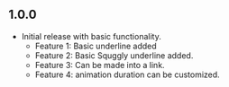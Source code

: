 ## 1.0.0

* Initial release with basic functionality.
  * Feature 1: Basic underline added
  * Feature 2: Basic Squggly underline added.
  * Feature 3: Can be made into a link.
  * Feature 4: animation duration can be customized.
